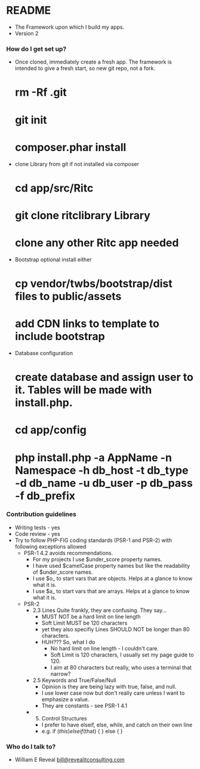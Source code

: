 # README #

* The Framework upon which I build my apps.
* Version 2

### How do I get set up? ###

* Once cloned, immediately create a fresh app. The framework is intended to give a fresh start, so new git repo, not a fork.
    # rm -Rf .git
    # git init 
    # composer.phar install
*  clone Library from git if not installed via composer
    # cd app/src/Ritc
    # git clone ritclibrary Library
    # clone any other Ritc app needed
* Bootstrap optional install either
    # cp vendor/twbs/bootstrap/dist files to public/assets
    # add CDN links to template to include bootstrap
* Database configuration
    # create database and assign user to it. Tables will be made with install.php.
    # cd app/config
    # php install.php -a AppName -n Namespace -h db_host -t db_type -d db_name -u db_user -p db_pass -f db_prefix

### Contribution guidelines ###

* Writing tests - yes
* Code review - yes
* Try to follow PHP-FIG coding standards (PSR-1 and PSR-2) with following exceptions allowed
    * PSR-1 4.2 avoids recommendations. 
        * For my projects I use $under_score property names.
        * I have used $camelCase property names but like the readability of $under_score names.
        * I use $o_ to start vars that are objects. Helps at a glance to know what it is.
        * I use $a_ to start vars that are arrays. Helps at a glance to know what it is.
    * PSR-2
        * 2.3 Lines Quite frankly, they are confusing. They say...
            - MUST NOT be a hard limit on line length
            - Soft Limit MUST be 120 characters
            - yet they also specifiy Lines SHOULD NOT be longer than 80 characters.
            - HUH??? So, what I do
                - No hard limit on line length - I couldn't care.
                - Soft Limit is 120 characters, I usually set my page guide to 120.
                - I aim at 80 characters but really, who uses a terminal that narrow?
        * 2.5 Keywords and True/False/Null
            - Opinion is they are being lazy with true, false, and null. 
            - I use lower case now but don't really care unless I want to emphasize a value.
            - They are constants - see PSR-1 4.1
        * 5. Control Structures
            - I prefer to have elseif, else, while, and catch on their own line
            - e.g. if ($this) {
                   }
                   elseif ($that) {
                   }
                   else {
                   }

### Who do I talk to? ###

* William E Reveal <bill@revealitconsulting.com>